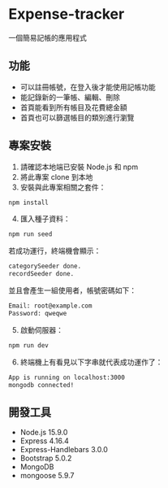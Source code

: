 # Expense-tracker
一個簡易記帳的應用程式

## 功能
* 可以註冊帳號，在登入後才能使用記帳功能    
* 能記錄新的一筆帳、編輯、刪除    
* 首頁能看到所有帳目及花費總金額    
* 首頁也可以篩選帳目的類別進行瀏覽    

## 專案安裝
1. 請確認本地端已安裝 Node.js 和 npm
2. 將此專案 clone 到本地
3. 安裝與此專案相關之套件：
  ```bash
  npm install
  ```    
4. 匯入種子資料：
  ```bash
  npm run seed
  ```    
  若成功運行，終端機會顯示：
  ```bash
  categorySeeder done.
  recordSeeder done.
  ```     
  並且會產生一組使用者，帳號密碼如下：
  ```bash
  Email: root@example.com
  Password: qweqwe  
  ```     
5. 啟動伺服器：
  ```bash
  npm run dev
  ```    
6. 終端機上有看見以下字串就代表成功運作了：
  ```bash 
  App is running on localhost:3000
  mongodb connected! 
  ```    

## 開發工具
* Node.js 15.9.0    
* Express 4.16.4    
* Express-Handlebars 3.0.0    
* Bootstrap 5.0.2    
* MongoDB    
* mongoose 5.9.7    

